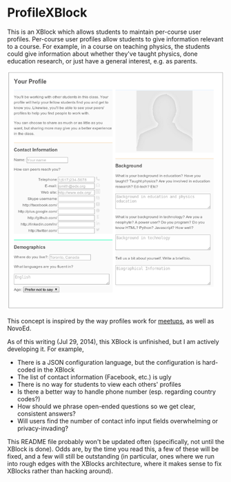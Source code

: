 ProfileXBlock
=============

This is an XBlock which allows students to maintain per-course user
profiles. Per-course user profiles allow students to give information
relevant to a course. For example, in a course on teaching physics,
the students could give information about whether they've taught
physics, done education research, or just have a general interest,
e.g. as parents. 

![Screenshot](screenshot.png)

This concept is inspired by the way profiles work for
[meetups](http://www.meetup.com/), as well as NovoEd. 

As of this writing (Jul 29, 2014), this XBlock is unfinished, but I am
actively developing it. For example, 

* There is a JSON configuration language, but the configuration is
  hard-coded in the XBlock
* The list of contact information (Facebook, etc.) is ugly
* There is no way for students to view each others' profiles
* Is there a better way to handle phone number (esp. regarding country codes?)
* How should we phrase open-ended questions so we get clear,
  consistent answers?
* Will users find the number of contact info input fields
  overwhelming or privacy-invading?


This README file probably won't be updated often (specifically, not
until the XBlock is done). Odds are, by the time you read this, a few
of these will be fixed, and a few will still be outstanding (in
particular, ones where we run into rough edges with the XBlocks
architecture, where it makes sense to fix XBlocks rather than hacking
around).

